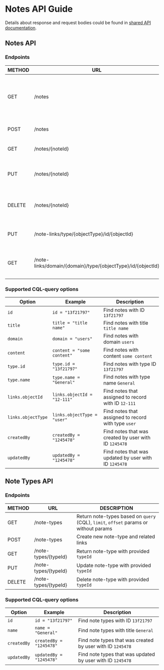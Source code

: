 # Notes API Guide

Details about response and request bodies could be found
in [shared API documentation](https://s3.amazonaws.com/foliodocs/api/mod-notes/s/notes.html).

## Notes API

### Endpoints

| METHOD | URL                                                         | DESCRIPTION                                                                     |
|--------|-------------------------------------------------------------|---------------------------------------------------------------------------------|
| GET    | /notes                                                      | Return notes based on `query` (CQL), `limit`, `offset` params or without params |
| POST   | /notes                                                      | Create new note and related links                                               |
| GET    | /notes/{noteId}                                             | Return note with provided `noteId`                                              |
| PUT    | /notes/{noteId}                                             | Update note and related links with provided `noteId`                            |     
| DELETE | /notes/{noteId}                                             | Delete note and related links with provided `noteId`                            |  
| PUT    | /note-links/type/{objectType}/id/{objectId}                 | Add or delete links to specified list of notes                                  |  
| GET    | /note-links/domain/{domain}/type/{objectType}/id/{objectId} | Return a list of notes by `search`, `noteType`, `status`                        |  

### Supported CQL-query options

| Option             | Example                     | Description                                           |
|--------------------|-----------------------------|-------------------------------------------------------|
| `id`               | `id = "13f21797"`           | Find notes with ID `13f21797`                         |
| `title`            | `title = "title name"`      | Find notes with title `title name`                    |
| `domain`           | `domain = "users"`          | Find notes with domain `users`                        |
| `content`          | `content = "some content"`  | Find notes with content `some content`                |
| `type.id`          | `type.id = "13f21797"`      | Find notes with type ID `13f21797`                    |
| `type.name`        | `type.name = "General"`     | Find notes with type name `General`                   |
| `links.objectId`   | `links.objectId = "12-111"` | Find notes that assigned to record with ID `12-111`   |
| `links.objectType` | `links.objectType = "user"` | Find notes that assigned to record with type `user`   |
| `createdBy`        | `createdBy = "1245478"`     | Find notes that was created by user with ID `1245478` |
| `updatedBy`        | `updatedBy = "1245478"`     | Find notes that was updated by user with ID `1245478` |

## Note Types API

### Endpoints

| METHOD | URL                  | DESCRIPTION                                                                          |
|--------|----------------------|--------------------------------------------------------------------------------------|
| GET    | /note-types          | Return note-types based on `query` (CQL), `limit`, `offset` params or without params |
| POST   | /note-types          | Create new note-type and related links                                               |
| GET    | /note-types/{typeId} | Return note-type with provided `typeId`                                              |
| PUT    | /note-types/{typeId} | Update note-type with provided `typeId`                                              |     
| DELETE | /note-types/{typeId} | Delete note-type with provided `typeId`                                              |

### Supported CQL-query options

| Option      | Example                 | Description                                                |
|-------------|-------------------------|------------------------------------------------------------|
| `id`        | `id = "13f21797"`       | Find note types with ID `13f21797`                         |
| `name`      | `name = "General"`      | Find note types with title `General`                       |
| `createdBy` | `createdBy = "1245478"` | Find note types that was created by user with ID `1245478` |
| `updatedBy` | `updatedBy = "1245478"` | Find note types that was updated by user with ID `1245478` |
